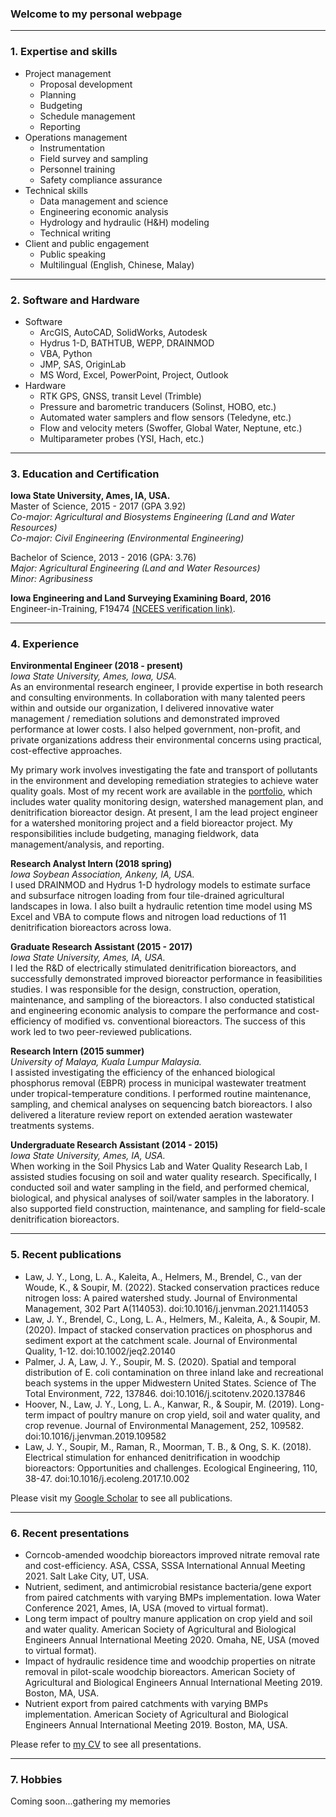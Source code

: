 ### Welcome to my personal webpage

---

### 1. Expertise and skills
- Project management
   -  Proposal development
   -  Planning
   -  Budgeting
   -  Schedule management
   -  Reporting
- Operations management
   - Instrumentation 
   - Field survey and sampling
   - Personnel training
   - Safety compliance assurance
- Technical skills
   - Data management and science
   - Engineering economic analysis
   - Hydrology and hydraulic (H&H) modeling 
   - Technical writing
- Client and public engagement
   - Public speaking
   - Multilingual (English, Chinese, Malay)

---

### 2. Software and Hardware
- Software
   - ArcGIS, AutoCAD, SolidWorks, Autodesk
   - Hydrus 1-D, BATHTUB, WEPP, DRAINMOD
   - VBA, Python
   - JMP, SAS, OriginLab
   - MS Word, Excel, PowerPoint, Project, Outlook
- Hardware
  - RTK GPS, GNSS, transit Level (Trimble)
  - Pressure and barometric tranducers (Solinst, HOBO, etc.)
  - Automated water samplers and flow sensors (Teledyne, etc.)
  - Flow and velocity meters (Swoffer, Global Water, Neptune, etc.)
  - Multiparameter probes (YSI, Hach, etc.)

---

### 3. Education and Certification
__Iowa State University, Ames, IA, USA.__ <br>
Master of Science, 2015 - 2017 (GPA 3.92) <br>
_Co-major: Agricultural and Biosystems Engineering (Land and Water Resources) <br>
Co-major: Civil Engineering (Environmental Engineering)_ <br> 

Bachelor of Science, 2013 - 2016 (GPA: 3.76) <br>
_Major: Agricultural Engineering (Land and Water Resources) <br>
Minor: Agribusiness_ <br> 

__Iowa Engineering and Land Surveying Examining Board, 2016__ <br>
Engineer-in-Training, F19474 <a href="https://account.ncees.org/rn/1653761-901097-c6e1990" target="_blank" rel="noopener noreferrer">(NCEES verification link)</a>.

---

### 4. Experience
__Environmental Engineer (2018 - present)__ <br>
_Iowa State University, Ames, Iowa, USA._ <br>
As an environmental research engineer, I provide expertise in both research and consulting environments. In collaboration with many talented peers within and outside our organization, I delivered innovative water management / remediation solutions and demonstrated improved performance at lower costs. I also helped government, non-profit, and private organizations address their environmental concerns using practical, cost-effective approaches. <br>

My primary work involves investigating the fate and transport of pollutants in the environment and developing remediation strategies to achieve water quality goals. Most of my recent work are available in the <a href="/pdf/Ji Yeow Law - Portfolio.pdf " target="_blank" rel="noopener noreferrer">portfolio</a>, which includes water quality monitoring design, watershed management plan, and denitrification bioreactor design. At present, I am the lead project engineer for a watershed monitoring project and a field bioreactor project. My responsibilities include budgeting, managing fieldwork, data management/analysis, and reporting.

__Research Analyst Intern (2018 spring)__ <br>
_Iowa Soybean Association, Ankeny, IA, USA._ <br>
I used DRAINMOD and Hydrus 1-D hydrology models to estimate surface and subsurface nitrogen loading from four tile-drained agricultural landscapes in Iowa. I also built a hydraulic retention time model using MS Excel and VBA to compute flows and nitrogen load reductions of 11 denitrification bioreactors across Iowa.

__Graduate Research Assistant (2015 - 2017)__ <br>
_Iowa State University, Ames, IA, USA._ <br>
I led the R&D of electrically stimulated denitrification bioreactors, and successfully demonstrated improved bioreactor performance in feasibilities studies. I was responsible for the design, construction, operation, maintenance, and sampling of the bioreactors. I also conducted statistical and engineering economic analysis to compare the performance and cost-efficiency of modified vs. conventional bioreactors. The success of this work led to two peer-reviewed publications.
 
__Research Intern (2015 summer)__ <br>
_University of Malaya, Kuala Lumpur Malaysia._ <br>
I assisted investigating the efficiency of the enhanced biological phosphorus removal (EBPR) process in municipal wastewater treatment under tropical-temperature conditions. I performed routine maintenance, sampling, and chemical analyses on sequencing batch bioreactors. I also delivered a literature review report on extended aeration wastewater treatments systems.

__Undergraduate Research Assistant (2014 - 2015)__ <br>
_Iowa State University, Ames, IA, USA._ <br>
When working in the Soil Physics Lab and Water Quality Research Lab, I assisted studies focusing on soil and water quality research. Specifically, I  conducted soil and water sampling in the field, and performed chemical, biological, and physical analyses of soil/water samples in the laboratory. I also supported field construction, maintenance, and sampling for field-scale denitrification bioreactors.

---

### 5. Recent publications
-	Law, J. Y., Long, L. A., Kaleita, A., Helmers, M., Brendel, C., van der Woude, K., & Soupir, M. (2022). Stacked conservation practices reduce nitrogen loss: A paired watershed study. Journal of Environmental Management, 302 Part A(114053). doi:10.1016/j.jenvman.2021.114053 <br>
-	Law, J. Y., Brendel, C., Long, L. A., Helmers, M., Kaleita, A., & Soupir, M. (2020). Impact of stacked conservation practices on phosphorus and sediment export at the catchment scale. Journal of Environmental Quality, 1-12. doi:10.1002/jeq2.20140 <br>
-	Palmer, J. A, Law, J. Y., Soupir, M. S. (2020). Spatial and temporal distribution of E. coli contamination on three inland lake and recreational beach systems in the upper Midwestern United States. Science of The Total Environment, 722, 137846. doi:10.1016/j.scitotenv.2020.137846 <br>
-	Hoover, N., Law, J. Y., Long, L. A., Kanwar, R., & Soupir, M. (2019). Long-term impact of poultry manure on crop yield, soil and water quality, and crop revenue. Journal of Environmental Management, 252, 109582. doi:10.1016/j.jenvman.2019.109582 <br>
-	Law, J. Y., Soupir, M., Raman, R., Moorman, T. B., & Ong, S. K. (2018). Electrical stimulation for enhanced denitrification in woodchip bioreactors: Opportunities and challenges. Ecological Engineering, 110, 38-47. doi:10.1016/j.ecoleng.2017.10.002 <br>

Please visit my <a href="https://scholar.google.com/citations?hl=en&user=WJfo4p8AAAAJ" target="_blank" rel="noopener noreferrer">Google Scholar</a> to see all publications.

---

### 6. Recent presentations
-	Corncob-amended woodchip bioreactors improved nitrate removal rate and cost-efficiency. ASA, CSSA, SSSA International Annual Meeting 2021. Salt Lake City, UT, USA. <br>
-	Nutrient, sediment, and antimicrobial resistance bacteria/gene export from paired catchments with varying BMPs implementation. Iowa Water Conference 2021, Ames, IA, USA (moved to virtual format). <br>
-	Long term impact of poultry manure application on crop yield and soil and water quality. American Society of Agricultural and Biological Engineers Annual International Meeting 2020. Omaha, NE, USA (moved to virtual format). <br>
-	Impact of hydraulic residence time and woodchip properties on nitrate removal in pilot-scale woodchip bioreactors. American Society of Agricultural and Biological Engineers Annual International Meeting 2019. Boston, MA, USA. <br>
-	Nutrient export from paired catchments with varying BMPs implementation. American Society of Agricultural and Biological Engineers Annual International Meeting 2019. Boston, MA, USA. <br>

Please refer to <a href="/pdf/Ji Yeow Law - CV.pdf " target="_blank" rel="noopener noreferrer">my CV</a> to see all presentations.

---

### 7. Hobbies
Coming soon...gathering my memories
